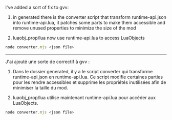 I've added a sort of fix to gvv:

1. in generated there is the converter script that transform runtime-api.json into runtime-api.lua, it patches some parts to make them accessible and remove unused properties to minimize the size of the mod

2. luaobj_prop/lua now use runtime-api.lua to access LuaObjects

```js
node converter.mjs <json file>
```

----

J'ai ajouté une sorte de correctif à gvv :

1. Dans le dossier generated, il y a le script converter qui transforme runtime-api.json en runtime-api.lua. Ce script modifie certaines parties pour les rendre accessibles et supprime les propriétés inutilisées afin de minimiser la taille du mod.

2. luaobj_prop/lua utilise maintenant runtime-api.lua pour accéder aux LuaObjects.

```js
node converter.mjs <json file>
```